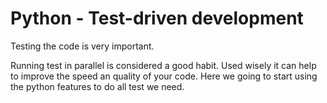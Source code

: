 # Python - Test-driven development


Testing the code is very important.

Running test in parallel is considered a good habit. Used wisely it can help to
improve the speed an quality of your code. Here we going to start using the
python features to do all test we need.
